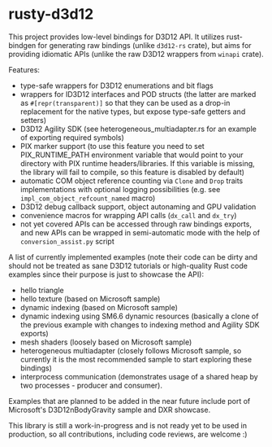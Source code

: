 # rusty-d3d12
This project provides low-level bindings for D3D12 API. It utilizes rust-bindgen for generating raw bindings (unlike `d3d12-rs` crate), but aims for providing idiomatic APIs (unlike the raw D3D12 wrappers from `winapi` crate).

Features:
- type-safe wrappers for D3D12 enumerations and bit flags
- wrappers for ID3D12 interfaces and POD structs (the latter are marked as `#[repr(transparent)]` so that they can be used as a drop-in replacement for the native types, but expose type-safe getters and setters)
- D3D12 Agility SDK (see heterogeneous_multiadapter.rs for an example of exporting required symbols)
- PIX marker support (to use this feature you need to set PIX_RUNTIME_PATH environment variable that would point to your directory with PIX runtime headers/libraries. If this variable is missing, the library will fail to compile, so this feature is disabled by default)
- automatic COM object reference counting via `Clone` and `Drop` traits implementations with optional logging possibilities (e.g. see `impl_com_object_refcount_named` macro)
- D3D12 debug callback support, object autonaming and GPU validation
- convenience macros for wrapping API calls (`dx_call` and `dx_try`)
- not yet covered APIs can be accessed through raw bindings exports, and new APIs can be wrapped in semi-automatic mode with the help of `conversion_assist.py` script

A list of currently implemented examples (note their code can be dirty and should not be treated as sane D3D12 tutorials or high-quality Rust code examples since their purpose is just to showcase the API):
- hello triangle
- hello texture (based on Microsoft sample)
- dynamic indexing (based on Microsoft sample)
- dynamic indexing using SM6.6 dynamic resources (basically a clone of the previous example with changes to indexing method and Agility SDK exports)
- mesh shaders (loosely based on Microsoft sample)
- heterogeneous multiadapter (closely follows Microsoft sample, so currently it is the most recommended sample to start exploring these bindings)
- interprocess communication (demonstrates usage of a shared heap by two processes - producer and consumer).

Examples that are planned to be added in the near future include port of Microsoft's D3D12nBodyGravity sample and DXR showcase.

This library is still a work-in-progress and is not ready yet to be used in production, so all contributions, including code reviews, are welcome :)
